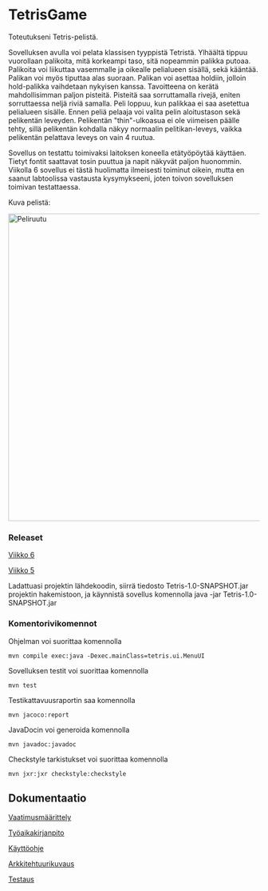 # TetrisGame

Toteutukseni Tetris-pelistä. 

Sovelluksen avulla voi pelata klassisen tyyppistä Tetristä. Ylhäältä tippuu vuorollaan palikoita, mitä korkeampi taso, sitä nopeammin palikka putoaa. Palikoita voi liikuttaa vasemmalle ja oikealle pelialueen sisällä, sekä kääntää. Palikan voi myös tiputtaa alas suoraan. Palikan voi asettaa holdiin, jolloin hold-palikka vaihdetaan nykyisen kanssa. Tavoitteena on kerätä mahdollisimman paljon pisteitä. Pisteitä saa sorruttamalla rivejä, eniten sorruttaessa neljä riviä samalla. Peli loppuu, kun palikkaa ei saa asetettua pelialueen sisälle. Ennen peliä pelaaja voi valita pelin aloitustason sekä pelikentän leveyden. Pelikentän "thin"-ulkoasua ei ole viimeisen päälle tehty, sillä pelikentän kohdalla näkyy normaalin pelitikan-leveys, vaikka pelikentän pelattava leveys on vain 4 ruutua. 

Sovellus on testattu toimivaksi laitoksen koneella etätyöpöytää käyttäen. Tietyt fontit saattavat tosin puuttua ja napit näkyvät paljon huonommin. Viikolla 6 sovellus ei tästä huolimatta ilmeisesti toiminut oikein, mutta en saanut labtoolissa vastausta kysymykseeni, joten toivon sovelluksen toimivan testattaessa.

Kuva pelistä:

<img width="615" alt="Peliruutu" src="https://user-images.githubusercontent.com/80990021/118417135-671c9c80-b6bb-11eb-89ff-0bc03e98978e.png">

### Releaset

[Viikko 6](https://github.com/Saukka/ot-harjoitustyo/releases/tag/viikko6)

[Viikko 5](https://github.com/Saukka/ot-harjoitustyo/releases/tag/viikko5)

Ladattuasi projektin lähdekoodin, siirrä tiedosto Tetris-1.0-SNAPSHOT.jar projektin hakemistoon, ja käynnistä sovellus komennolla java -jar Tetris-1.0-SNAPSHOT.jar

### Komentorivikomennot

Ohjelman voi suorittaa komennolla

```
mvn compile exec:java -Dexec.mainClass=tetris.ui.MenuUI
```

Sovelluksen testit voi suorittaa komennolla 

```
mvn test
```
Testikattavuusraportin saa komennolla

```
mvn jacoco:report
```
JavaDocin voi generoida komennolla 

```
mvn javadoc:javadoc
```

Checkstyle tarkistukset voi suorittaa komennolla

```
mvn jxr:jxr checkstyle:checkstyle
```

## Dokumentaatio

[Vaatimusmäärittely](https://github.com/Saukka/ot-harjoitustyo/blob/master/dokumentaatio/vaatimusmaarittely.md)

[Työaikakirjanpito](https://github.com/Saukka/ot-harjoitustyo/blob/master/dokumentaatio/työaikakirjanpito.md) 

[Käyttöohje](https://github.com/Saukka/ot-harjoitustyo/blob/master/dokumentaatio/Käyttöohje.md)

[Arkkitehtuurikuvaus](https://github.com/Saukka/ot-harjoitustyo/blob/master/dokumentaatio/arkkitehtuuri.md)

[Testaus](https://github.com/Saukka/ot-harjoitustyo/blob/master/dokumentaatio/testaus.md)
